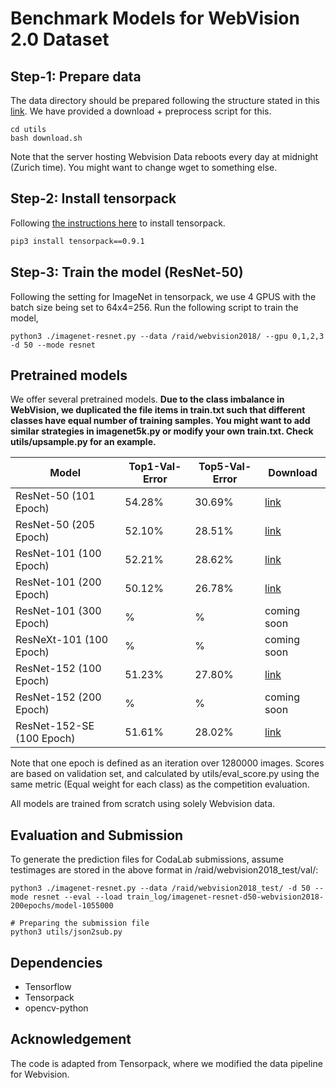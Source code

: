 # Benchmark Models for WebVision 2.0 Dataset


## Step-1: Prepare data
The data directory should be prepared following the structure stated in this [link](https://tensorpack.readthedocs.io/modules/dataflow.dataset.html#tensorpack.dataflow.dataset.ILSVRC12). 
We have provided a download + preprocess script for this.
```
cd utils
bash download.sh
```
Note that the server hosting Webvision Data reboots every day at midnight (Zurich time). You might want to change wget to something else. 
## Step-2: Install tensorpack
Following [the instructions here](https://github.com/tensorpack/tensorpack) to install tensorpack. 
```bash
pip3 install tensorpack==0.9.1
```

## Step-3: Train the model (ResNet-50)
Following the setting for ImageNet in tensorpack, we use 4 GPUS with the batch size being set to 64x4=256. Run the following script to train the model, 
```
python3 ./imagenet-resnet.py --data /raid/webvision2018/ --gpu 0,1,2,3 -d 50 --mode resnet
```

## Pretrained models
We offer several pretrained models. **Due to the class imbalance in WebVision, we duplicated the file items in train.txt such that different classes have equal number of training samples. You might want to add similar strategies in imagenet5k.py or modify your own train.txt. Check utils/upsample.py for an example.**

| Model  | Top1-Val-Error | Top5-Val-Error | Download |
| -------- | -------- | -------- | -------- |
| ResNet-50 (101 Epoch)     | 54.28%     | 30.69%     | [link](https://drive.google.com/open?id=12359rElqF1GBLp8AhDPtcV6pdPw9jkbx)
| ResNet-50 (205 Epoch)     | 52.10%     | 28.51%	     | [link](https://drive.google.com/open?id=1Rsf0TFgbC6CmPyQfaBchil_guJxj1MIl)
| ResNet-101 (100 Epoch)     | 52.21%     | 28.62%	     | [link](https://drive.google.com/open?id=1KytIJRV9rqqLhxEOtn9Mc_PsU9seguEZ)
| ResNet-101 (200 Epoch)     | 50.12%     | 26.78%	     | [link](https://drive.google.com/open?id=1PBC6woDWq0NttTSQWiBKZf9rfgyZWbyh)
| ResNet-101 (300 Epoch)     | %     | %	     |  coming soon
| ResNeXt-101 (100 Epoch)     | %     | %	     |  coming soon
| ResNet-152 (100 Epoch)     | 51.23%     | 27.80%	     | [link](https://drive.google.com/open?id=1swJnEzn3XIAtpHxwntFx4CyfuSeE_CRa)
| ResNet-152 (200 Epoch)     | %     | %	     |  coming soon
| ResNet-152-SE (100 Epoch)   | 51.61%     | 28.02%	     | [link](https://drive.google.com/open?id=1Yz1r4-vuEDiGNxzLsh9ULyiqydG85S6m)

Note that one epoch is defined as an iteration over 1280000 images. Scores are based on validation set, and calculated by utils/eval_score.py using the same metric (Equal weight for each class) as the competition evaluation.

All models are trained from scratch using solely Webvision data. 

## Evaluation and Submission
To generate the prediction files for CodaLab submissions, assume testimages are stored in the above format in /raid/webvision2018_test/val/:
```
python3 ./imagenet-resnet.py --data /raid/webvision2018_test/ -d 50 --mode resnet --eval --load train_log/imagenet-resnet-d50-webvision2018-200epochs/model-1055000

# Preparing the submission file
python3 utils/json2sub.py  
```

## Dependencies
+ Tensorflow
+ Tensorpack
+ opencv-python

## Acknowledgement
The code is adapted from Tensorpack, where we modified the data pipeline for Webvision.



